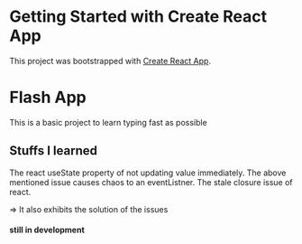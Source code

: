 # Getting Started with Create React App

This project was bootstrapped with [Create React App](https://github.com/facebook/create-react-app).

# Flash App

This is a basic project to learn typing fast as possible

## Stuffs I learned

The react useState property of not updating value immediately.
The above mentioned issue causes chaos to an eventListner.
The stale closure issue of react.


=> It also exhibits the solution of the issues 


#### still in development